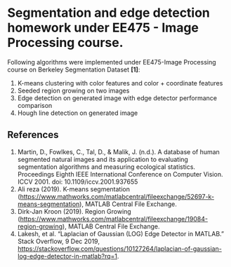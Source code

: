 # Segmentation and edge detection homework under EE475 - Image Processing course.
Following algorithms were implemented under EE475-Image Processing course on Berkeley Segmentation Dataset **[1]**:

1. K-means clustering with color features and color + coordinate features
2. Seeded region growing on two images
3. Edge detection on generated image with edge detector performance comparison
4. Hough line detection on generated image



## References

1. Martin, D., Fowlkes, C., Tal, D., & Malik, J. (n.d.). A database of human segmented natural images and its application to evaluating segmentation algorithms and measuring ecological statistics. Proceedings Eighth IEEE International Conference on Computer Vision. ICCV 2001. doi: 10.1109/iccv.2001.937655
2. Ali reza (2019). K-means segmentation (https://www.mathworks.com/matlabcentral/fileexchange/52697-k-means-segmentation), MATLAB Central File Exchange.
3. Dirk-Jan Kroon (2019). Region Growing (https://www.mathworks.com/matlabcentral/fileexchange/19084-region-growing), MATLAB Central File Exchange.
4. Lakesh, et al. “Laplacian of Gaussian (LOG) Edge Detector in MATLAB.” Stack Overflow, 9 Dec 2019, https://stackoverflow.com/questions/10127264/laplacian-of-gaussian-log-edge-detector-in-matlab?rq=1.
